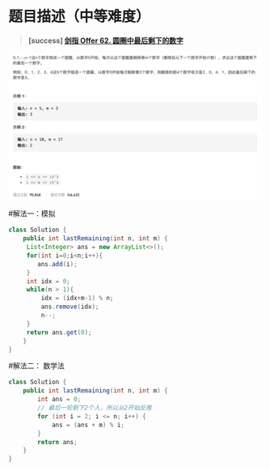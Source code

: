 #  **题目描述（中等难度）**

> **[success] [剑指 Offer 62. 圆圈中最后剩下的数字](https://leetcode-cn.com/problems/yuan-quan-zhong-zui-hou-sheng-xia-de-shu-zi-lcof/)**

![](../image/jz62.png)

#解法一：模拟
```java
class Solution {
    public int lastRemaining(int n, int m) {
     List<Integer> ans = new ArrayList<>();   
     for(int i=0;i<n;i++){
        ans.add(i);
     }
     int idx = 0;
     while(n > 1){
         idx = (idx+m-1) % n;
         ans.remove(idx);
         n--;
     }
     return ans.get(0);
    }
}
```

#解法二： 数学法
```java
class Solution {
    public int lastRemaining(int n, int m) {
        int ans = 0;
        // 最后一轮剩下2个人，所以从2开始反推
        for (int i = 2; i <= n; i++) {
            ans = (ans + m) % i;
        }
        return ans;
    }
}
```

